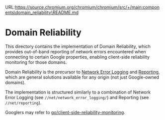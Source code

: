 URL:https://source.chromium.org/chromium/chromium/src/+/main:components\domain_reliability\README.md
# Domain Reliability

This directory contains the implementation of Domain Reliability, which provides
out-of-band reporting of network errors encountered when connecting to certain
Google properties, enabling client-side reliability monitoring for those
domains.

Domain Reliability is the precursor to
[Network Error Logging](https://w3c.github.io/network-error-logging/) and
[Reporting](https://w3c.github.io/reporting/),  which are general solutions
available for any origin (not just Google-owned domains).

The implementation is structured similarly to a combination of Network Error
Logging (see `//net/network_error_logging/`) and Reporting (see
`//net/reporting`).

Googlers may refer to
[go/client-side-reliability-monitoring](http://go/client-side-reliability-monitoring).

